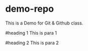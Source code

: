 # demo-repo
This is a Demo for Git &amp; Github class.

#heading 1
This is para 1

#heading 2
This is para 2